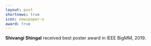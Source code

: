 ```yaml
---
layout: post
shortnews: true
icon: newspaper-o
award: true
---
```

<b>Shivangi Shingal</b> received best poster award in IEEE BigMM, 2019.